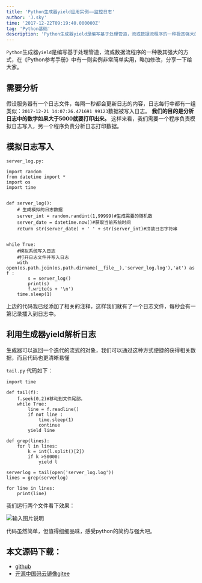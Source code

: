 ```yaml
---
title: 'Python生成器yield应用实例——监控日志'
author: 'J.sky'
time: '2017-12-22T09:19:40.000000Z'
tag: 'Python基础'
description: 'Python生成器yield是编写基于处理管道，流或数据流程序的一种极其强大的方式，在《Python参考手册》中有一则实例非常简单实用，略加修改，分享一下给大家。'
---
```


`Python`生成器`yield`是编写基于处理管道，流或数据流程序的一种极其强大的方式，在《Python参考手册》中有一则实例非常简单实用，略加修改，分享一下给大家。

## 需要分析

假设服务器有一个日志文件，每隔一秒都会更新日志的内容，日志每行中都有一组类似：`2017-12-21 14:07:26.471691 99123`数据被写入日志。
**我们的目的是分析日志中的数字如果大于5000就要打印出来。**
这样来看，我们需要一个程序负责模拟日志写入，另一个程序负责分析日志打印数据。

## 模拟日志写入

`server_log.py:`

    import random
    from datetime import *
    import os
    import time
    
    
    def server_log():
        # 生成模拟的日志数据
        server_int = random.randint(1,99999)#生成需要的随机数
        server_date = datetime.now()#获取当前系统时间
        return str(server_date) + ' ' + str(server_int)#拼装日志字符串
    
    
    while True:
        #模拟系统写入日志
        #打开日志文件并写入日志
        with open(os.path.join(os.path.dirname(__file__),'server_log.log'),'at') as f :
            s = server_log()
            print(s)
            f.write(s + '\n')
        time.sleep(1)


上边的代码我已经添加了相关的注释，这样我们就有了一个日志文件，每秒会有一第记录插入到日志中。

## 利用生成器yield解析日志

生成器可以返回一个迭代的流式的对象，我们可以通过这种方式便捷的获得相关数据，而且代码也更清晰易懂

`tail.py` 代码如下：

    import time

    def tail(f):
        f.seek(0,2)#移动到文件尾部。
        while True:
            line = f.readline()
            if not line :
                time.sleep(1)
                continue
            yield line
    
    def grep(lines):
        for l in lines:
            k = int(l.split()[2])
            if k >50000:
                yield l
    
    serverlog = tail(open('server_log.log'))
    lines = grep(serverlog)
    
    for line in lines:
        print(line)

我们运行两个文件看下效果：


![输入图片说明](https://suiyan.cc/assets/images/media/upload/2017/12/QQ20171222-090710-HD1.gif)

代码虽然简单，但值得细细品味，感受python的简约与强大吧。

## 本文源码下载：

+ [github](https://github.com/bosichong/17python.com/tree/master/deftest)
+ [开源中国码云镜像gitee](https://gitee.com/J_Sky/17python.com/tree/master/deftest)